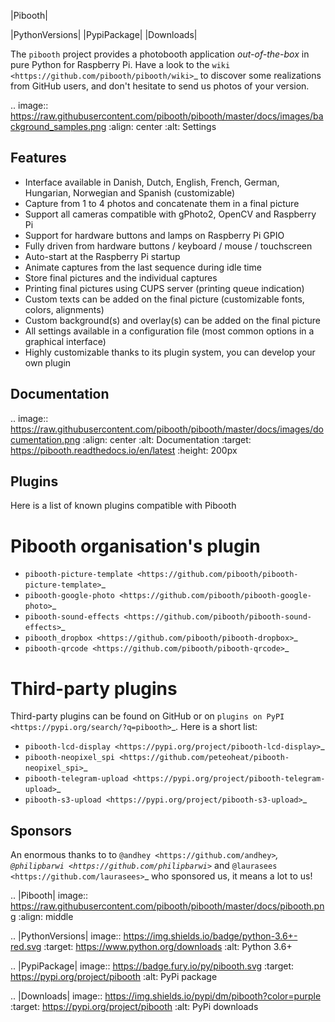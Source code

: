 |Pibooth|

|PythonVersions| |PypiPackage| |Downloads|

The ``pibooth`` project provides a photobooth application *out-of-the-box* in pure Python
for Raspberry Pi. Have a look to the `wiki <https://github.com/pibooth/pibooth/wiki>`_
to discover some realizations from GitHub users, and don't hesitate to send us
photos of your version.

.. image:: https://raw.githubusercontent.com/pibooth/pibooth/master/docs/images/background_samples.png
   :align: center
   :alt: Settings

Features
--------

* Interface available in Danish, Dutch, English, French, German, Hungarian, Norwegian and Spanish (customizable)
* Capture from 1 to 4 photos and concatenate them in a final picture
* Support all cameras compatible with gPhoto2, OpenCV and Raspberry Pi
* Support for hardware buttons and lamps on Raspberry Pi GPIO
* Fully driven from hardware buttons / keyboard / mouse / touchscreen
* Auto-start at the Raspberry Pi startup
* Animate captures from the last sequence during idle time
* Store final pictures and the individual captures
* Printing final pictures using CUPS server (printing queue indication)
* Custom texts can be added on the final picture (customizable fonts, colors, alignments)
* Custom background(s) and overlay(s) can be added on the final picture
* All settings available in a configuration file (most common options in a graphical interface)
* Highly customizable thanks to its plugin system, you can develop your own plugin

Documentation
-------------

.. image:: https://raw.githubusercontent.com/pibooth/pibooth/master/docs/images/documentation.png
   :align: center
   :alt: Documentation
   :target: https://pibooth.readthedocs.io/en/latest
   :height: 200px

Plugins
-------------------

Here is a list of known plugins compatible with Pibooth

Pibooth organisation's plugin
=============================

- `pibooth-picture-template <https://github.com/pibooth/pibooth-picture-template>`_
- `pibooth-google-photo <https://github.com/pibooth/pibooth-google-photo>`_
- `pibooth-sound-effects <https://github.com/pibooth/pibooth-sound-effects>`_
- `pibooth_dropbox <https://github.com/pibooth/pibooth-dropbox>`_
- `pibooth-qrcode <https://github.com/pibooth/pibooth-qrcode>`_

Third-party plugins
===================

Third-party plugins can be found on GitHub or on `plugins on PyPI  <https://pypi.org/search/?q=pibooth>`_.
Here is a short list:

- `pibooth-lcd-display <https://pypi.org/project/pibooth-lcd-display>`_
- `pibooth-neopixel_spi <https://github.com/peteoheat/pibooth-neopixel_spi>`_
- `pibooth-telegram-upload <https://pypi.org/project/pibooth-telegram-upload>`_
- `pibooth-s3-upload <https://pypi.org/project/pibooth-s3-upload>`_

Sponsors
--------

An enormous thanks to to `@andhey <https://github.com/andhey>`_, `@philipbarwi <https://github.com/philipbarwi>`_ and `@laurasees <https://github.com/laurasees>`_ who sponsored us, it means a lot to us!

.. |Pibooth| image:: https://raw.githubusercontent.com/pibooth/pibooth/master/docs/pibooth.png
   :align: middle

.. |PythonVersions| image:: https://img.shields.io/badge/python-3.6+-red.svg
   :target: https://www.python.org/downloads
   :alt: Python 3.6+

.. |PypiPackage| image:: https://badge.fury.io/py/pibooth.svg
   :target: https://pypi.org/project/pibooth
   :alt: PyPi package

.. |Downloads| image:: https://img.shields.io/pypi/dm/pibooth?color=purple
   :target: https://pypi.org/project/pibooth
   :alt: PyPi downloads
